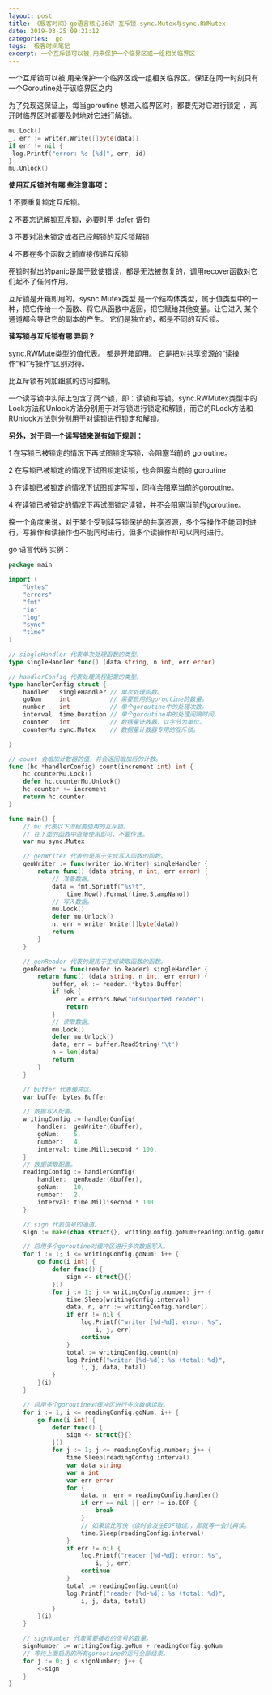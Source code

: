 ```yaml
---
layout: post
title: 《极客时间》go语言核心36讲 互斥锁 sync.Mutex与sync.RWMutex
date: 2019-03-25 09:21:12
categories:  go
tags:  极客时间笔记
excerpt: 一个互斥锁可以被,用来保护一个临界区或一组相关临界区
---
```



一个互斥锁可以被 用来保护一个临界区或一组相关临界区。保证在同一时刻只有一个Goroutine处于该临界区之内

为了兑现这保证上，每当goroutine 想进入临界区时，都要先对它进行锁定 ，离开时临界区时都要及时地对它进行解锁。

```go
mu.Lock()
_, err := writer.Write([]byte(data))
if err != nil {
 log.Printf("error: %s [%d]", err, id)
}
mu.Unlock()
```

**使用互斥锁时有哪 些注意事项：**

1 不要重复锁定互斥锁。

2 不要忘记解锁互斥锁，必要时用 defer 语句 

3 不要对沿未锁定或者已经解锁的互斥锁解锁

4 不要在多个函数之前直接传递互斥锁

死锁时抛出的panic是属于致使错误，都是无法被恢复的，调用recover函数对它们起不了任何作用。

互斥锁是开箱即用的。sysnc.Mutex类型 是一个结构体类型，属于值类型中的一种，把它传给一个函数、将它从函数中返回，把它赋给其他变量。让它进入 某个通道都会导致它的副本的产生。
它们是独立的，都是不同的互斥锁。


**读写锁与互斥锁有哪 异同？**

sync.RWMute类型的值代表。 都是开箱即用。 它是把对共享资源的“读操作”和“写操作”区别对待。

比互斥锁有列加细腻的访问控制。

一个读写锁中实际上包含了两个锁，即：读锁和写锁。sync.RWMutex类型中的Lock方法和Unlock方法分别用于对写锁进行锁定和解锁，而它的RLock方法和RUnlock方法则分别用于对读锁进行锁定和解锁。


**另外，对于同一个读写锁来说有如下规则：**

1 在写锁已被锁定的情况下再试图锁定写锁，会阻塞当前的 goroutine。

2 在写锁已被锁定的情况下试图锁定读锁，也会阻塞当前的 goroutine

3 在读锁已被锁定的情况下试图锁定写锁，同样会阻塞当前的goroutine。

4 在读锁已被锁定的情况下再试图锁定读锁，并不会阻塞当前的goroutine。

换一个角度来说，对于某个受到读写锁保护的共享资源，多个写操作不能同时进行，写操作和读操作也不能同时进行，但多个读操作却可以同时进行。


go 语言代码  实例：
```go
package main

import (
    "bytes"
    "errors"
    "fmt"
    "io"
    "log"
    "sync"
    "time"
)

// singleHandler 代表单次处理函数的类型。
type singleHandler func() (data string, n int, err error)

// handlerConfig 代表处理流程配置的类型。
type handlerConfig struct {
    handler   singleHandler // 单次处理函数。
    goNum     int           // 需要启用的goroutine的数量。
    number    int           // 单个goroutine中的处理次数。
    interval  time.Duration // 单个goroutine中的处理间隔时间。
    counter   int           // 数据量计数器，以字节为单位。
    counterMu sync.Mutex    // 数据量计数器专用的互斥锁。

}

// count 会增加计数器的值，并会返回增加后的计数。
func (hc *handlerConfig) count(increment int) int {
    hc.counterMu.Lock()
    defer hc.counterMu.Unlock()
    hc.counter += increment
    return hc.counter
}

func main() {
    // mu 代表以下流程要使用的互斥锁。
    // 在下面的函数中直接使用即可，不要传递。
    var mu sync.Mutex

    // genWriter 代表的是用于生成写入函数的函数。
    genWriter := func(writer io.Writer) singleHandler {
        return func() (data string, n int, err error) {
            // 准备数据。
            data = fmt.Sprintf("%s\t",
                time.Now().Format(time.StampNano))
            // 写入数据。
            mu.Lock()
            defer mu.Unlock()
            n, err = writer.Write([]byte(data))
            return
        }
    }

    // genReader 代表的是用于生成读取函数的函数。
    genReader := func(reader io.Reader) singleHandler {
        return func() (data string, n int, err error) {
            buffer, ok := reader.(*bytes.Buffer)
            if !ok {
                err = errors.New("unsupported reader")
                return
            }
            // 读取数据。
            mu.Lock()
            defer mu.Unlock()
            data, err = buffer.ReadString('\t')
            n = len(data)
            return
        }
    }

    // buffer 代表缓冲区。
    var buffer bytes.Buffer

    // 数据写入配置。
    writingConfig := handlerConfig{
        handler:  genWriter(&buffer),
        goNum:    5,
        number:   4,
        interval: time.Millisecond * 100,
    }
    // 数据读取配置。
    readingConfig := handlerConfig{
        handler:  genReader(&buffer),
        goNum:    10,
        number:   2,
        interval: time.Millisecond * 100,
    }

    // sign 代表信号的通道。
    sign := make(chan struct{}, writingConfig.goNum+readingConfig.goNum)

    // 启用多个goroutine对缓冲区进行多次数据写入。
    for i := 1; i <= writingConfig.goNum; i++ {
        go func(i int) {
            defer func() {
                sign <- struct{}{}
            }()
            for j := 1; j <= writingConfig.number; j++ {
                time.Sleep(writingConfig.interval)
                data, n, err := writingConfig.handler()
                if err != nil {
                    log.Printf("writer [%d-%d]: error: %s",
                        i, j, err)
                    continue
                }
                total := writingConfig.count(n)
                log.Printf("writer [%d-%d]: %s (total: %d)",
                    i, j, data, total)
            }
        }(i)
    }

    // 启用多个goroutine对缓冲区进行多次数据读取。
    for i := 1; i <= readingConfig.goNum; i++ {
        go func(i int) {
            defer func() {
                sign <- struct{}{}
            }()
            for j := 1; j <= readingConfig.number; j++ {
                time.Sleep(readingConfig.interval)
                var data string
                var n int
                var err error
                for {
                    data, n, err = readingConfig.handler()
                    if err == nil || err != io.EOF {
                        break
                    }
                    // 如果读比写快（读时会发生EOF错误），那就等一会儿再读。
                    time.Sleep(readingConfig.interval)
                }
                if err != nil {
                    log.Printf("reader [%d-%d]: error: %s",
                        i, j, err)
                    continue
                }
                total := readingConfig.count(n)
                log.Printf("reader [%d-%d]: %s (total: %d)",
                    i, j, data, total)
            }
        }(i)
    }

    // signNumber 代表需要接收的信号的数量。
    signNumber := writingConfig.goNum + readingConfig.goNum
    // 等待上面启用的所有goroutine的运行全部结束。
    for j := 0; j < signNumber; j++ {
        <-sign
    }
}
```


